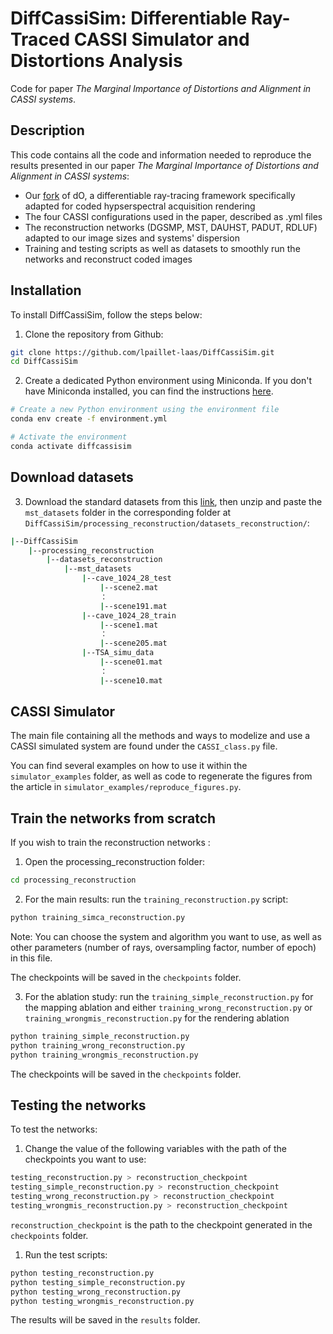 # DiffCassiSim: Differentiable Ray-Traced CASSI Simulator and Distortions Analysis 
Code for paper _The Marginal Importance of Distortions and Alignment in CASSI systems_.

## Description

This code contains all the code and information needed to reproduce the results presented in our paper _The Marginal Importance of Distortions and Alignment in CASSI systems_:
- Our [fork](https://github.com/lpaillet-laas/DiffOptics) of dO, a differentiable ray-tracing framework specifically adapted for coded hypserspectral acquisition rendering
- The four CASSI configurations used in the paper, described as .yml files
- The reconstruction networks (DGSMP, MST, DAUHST, PADUT, RDLUF) adapted to our image sizes and systems' dispersion
- Training and testing scripts as well as datasets to smoothly run the networks and reconstruct coded images

## Installation

To install DiffCassiSim, follow the steps below:

1. Clone the repository from Github:

```bash
git clone https://github.com/lpaillet-laas/DiffCassiSim.git
cd DiffCassiSim
```

2. Create a dedicated Python environment using Miniconda. If you don't have Miniconda installed, you can find the instructions [here](https://docs.conda.io/projects/conda/en/latest/user-guide/install/linux.html).

```bash
# Create a new Python environment using the environment file
conda env create -f environment.yml

# Activate the environment
conda activate diffcassisim
```

## Download datasets

3. Download the standard datasets from this [link](https://partage.laas.fr/index.php/s/geUrFeV1tI32pCr), then unzip and paste the `mst_datasets` folder in the corresponding folder at `DiffCassiSim/processing_reconstruction/datasets_reconstruction/`:
```bash
|--DiffCassiSim
    |--processing_reconstruction
    	|--datasets_reconstruction
    	    |--mst_datasets
            	|--cave_1024_28_test
                    |--scene2.mat
                    ：  
                    |--scene191.mat
            	|--cave_1024_28_train
                    |--scene1.mat
                    ：  
                    |--scene205.mat
                |--TSA_simu_data
                    |--scene01.mat
                    ：
                    |--scene10.mat                    
```

## CASSI Simulator

The main file containing all the methods and ways to modelize and use a CASSI simulated system are found under the `CASSI_class.py` file.

You can find several examples on how to use it within the `simulator_examples` folder, as well as code to regenerate the figures from the article in `simulator_examples/reproduce_figures.py`.

## Train the networks from scratch

If you wish to train the reconstruction networks :
1. Open the processing_reconstruction folder:
```bash
cd processing_reconstruction
```

2. For the main results: run the `training_reconstruction.py` script:
```bash
python training_simca_reconstruction.py
```
Note: You can choose the system and algorithm you want to use, as well as other parameters (number of rays, oversampling factor, number of epoch) in this file.

The checkpoints will be saved in the ```checkpoints``` folder.

3. For the ablation study: run the `training_simple_reconstruction.py` for the mapping ablation and either `training_wrong_reconstruction.py` or `training_wrongmis_reconstruction.py` for the rendering ablation
```bash
python training_simple_reconstruction.py
python training_wrong_reconstruction.py
python training_wrongmis_reconstruction.py
```
The checkpoints will be saved in the ```checkpoints``` folder.

## Testing the networks

To test the networks:

1. Change the value of the following variables with the path of the checkpoints you want to use:
```bash
testing_reconstruction.py > reconstruction_checkpoint
testing_simple_reconstruction.py > reconstruction_checkpoint
testing_wrong_reconstruction.py > reconstruction_checkpoint
testing_wrongmis_reconstruction.py > reconstruction_checkpoint
```
```reconstruction_checkpoint``` is the path to the checkpoint generated in the ```checkpoints``` folder.

1. Run the test scripts:
```bash
python testing_reconstruction.py
python testing_simple_reconstruction.py
python testing_wrong_reconstruction.py
python testing_wrongmis_reconstruction.py
```
The results will be saved in the ```results``` folder.
